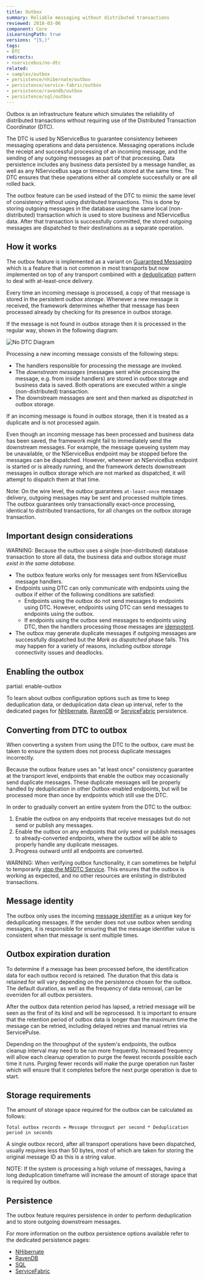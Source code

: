 ```yaml
---
title: Outbox
summary: Reliable messaging without distributed transactions
reviewed: 2018-03-06
component: Core
isLearningPath: true
versions: "[5,)"
tags:
- DTC
redirects:
- nservicebus/no-dtc
related:
- samples/outbox
- persistence/nhibernate/outbox
- persistence/service-fabric/outbox
- persistence/ravendb/outbox
- persistence/sql/outbox
---
```


Outbox is an infrastructure feature which simulates the reliability of distributed transactions without requiring use of the Distributed Transaction Coordinator (DTC).

The DTC is used by NServiceBus to guarantee consistency between messaging operations and data persistence. Messaging operations include the receipt and successful processing of an incoming message, and the sending of any outgoing messages as part of that processing. Data persistence includes any business data persisted by a message handler, as well as any NServiceBus saga or timeout data stored at the same time. The DTC ensures that these operations either all complete successfully or are all rolled back.

The outbox feature can be used instead of the DTC to mimic the same level of consistency without using distributed transactions. This is done by storing outgoing messages in the database using the same local (non-distributed) transaction which is used to store business and NServiceBus data. After that transaction is successfully committed, the stored outgoing messages are dispatched to their destinations as a separate operation.


## How it works

The outbox feature is implemented as a variant on [Guaranteed Messaging](https://www.enterpriseintegrationpatterns.com/patterns/messaging/GuaranteedMessaging.html) which is a feature that is not common in most transports but now implemented on top of any transport combined with a [deduplication](https://en.wikipedia.org/wiki/Data_deduplication#In-line_deduplication) pattern to deal with at-least-once delivery.

Every time an incoming message is processed, a copy of that message is stored in the persistent _outbox storage_. Whenever a new message is received, the framework determines whether that message has been processed already by checking for its presence in outbox storage.

If the message is not found in outbox storage then it is processed in the regular way, shown in the following diagram:

![No DTC Diagram](outbox.svg)

Processing a new incoming message consists of the following steps:

 * The handlers responsible for processing the message are invoked.
 * The _downstream messages_ (messages sent while processing the message, e.g. from inside handlers) are stored in outbox storage and business data is saved. Both operations are executed within a single (non-distributed) transaction.
 * The downstream messages are sent and then marked as _dispatched_ in outbox storage.

If an incoming message is found in outbox storage, then it is treated as a duplicate and is not processed again.

Even though an incoming message has been processed and business data has been saved, the framework might fail to immediately send the downstream messages. For example, the message queueing system may be unavailable, or the NServiceBus endpoint may be stopped before the messages can be dispatched. However, whenever an NServiceBus endpoint is started or is already running, and the framework detects downstream messages in outbox storage which are not marked as dispatched, it will attempt to dispatch them at that time.

Note: On the wire level, the outbox guarantees `at-least-once` message delivery, outgoing messages may be sent and processed multiple times. The outbox guarantees only transactionally exact-once processing, identical to distributed transactions, for all changes on the outbox storage transaction.


## Important design considerations

WARNING: Because the outbox uses a single (non-distributed) database transaction to store all data, the business data and outbox storage *must exist in the same database*.

 * The outbox feature works only for messages sent from NServiceBus message handlers.
 * Endpoints using DTC can only communicate with endpoints using the outbox if either of the following conditions are satisfied:
   * Endpoints using the outbox do not send messages to endpoints using DTC. However, endpoints using DTC can send messages to endpoints using the outbox.
   * If endpoints using the outbox send messages to endpoints using DTC, then the handlers processing those messages are [idempotent](https://en.wikipedia.org/wiki/Idempotence).
 * The outbox may generate duplicate messages if outgoing messages are successfully dispatched but the _Mark as dispatched_ phase fails. This may happen for a variety of reasons, including _outbox storage_ connectivity issues and deadlocks.


## Enabling the outbox

partial: enable-outbox

To learn about outbox configuration options such as time to keep deduplication data, or deduplication data clean up interval, refer to the dedicated pages for [NHibernate](/persistence/nhibernate/outbox.md), [RavenDB](/persistence/ravendb/outbox.md) or [ServiceFabric](/persistence/service-fabric/outbox.md) persistence.


## Converting from DTC to outbox

When converting a system from using the DTC to the outbox, care must be taken to ensure the system does not process duplicate messages incorrectly.

Because the outbox feature uses an "at least once" consistency guarantee at the transport level, endpoints that enable the outbox may occasionally send duplicate messages. These duplicate messages will be properly handled by deduplication in other Outbox-enabled endpoints, but will be processed more than once by endpoints which still use the DTC.

In order to gradually convert an entire system from the DTC to the outbox:

1. Enable the outbox on any endpoints that receive messages but do not send or publish any messages.
1. Enable the outbox on any endpoints that only send or publish messages to already-converted endpoints, where the outbox will be able to properly handle any duplicate messages.
1. Progress outward until all endpoints are converted.

WARNING: When verifying outbox functionality, it can sometimes be helpful to temporarily [stop the MSDTC Service](https://technet.microsoft.com/en-us/library/cc770732.aspx). This ensures that the outbox is working as expected, and no other resources are enlisting in distributed transactions.


## Message identity

The outbox only uses the incoming [message identifier](/nservicebus/messaging/message-identity.md) as a unique key for deduplicating messages. If the sender does not use outbox when sending messages, it is responsible for ensuring that the message identifier value is consistent when that message is sent multiple times.


## Outbox expiration duration

To determine if a message has been processed before, the identification data for each outbox record is retained. The duration that this data is retained for will vary depending on the persistence chosen for the outbox. The default duration, as well as the frequency of data removal, can be overriden for all outbox persisters.

After the outbox data retention period has lapsed, a retried message will be seen as the first of its kind and will be reprocessed. It is important to ensure that the retention period of outbox data is longer than the maximum time the message can be retried, including delayed retries and manual retries via ServicePulse.

Depending on the throughput of the system's endpoints, the outbox cleanup interval may need to be run more frequently. Increased frequency will allow each cleanup operation to purge the fewest records possible each time it runs. Purging fewer records will make the purge operation run faster which will ensure that it completes before the next purge operation is due to start.


## Storage requirements

The amount of storage space required for the outbox can be calculated as follows:

    Total outbox records = Message througput per second * Deduplication period in seconds

A single outbox record, after all transport operations have been dispatched, usually requires less than 50 bytes, most of which are taken for storing the original message ID as this is a string value.

NOTE: If the system is processing a high volume of messages, having a long deduplication timeframe will increase the amount of storage space that is required by outbox.

## Persistence

The outbox feature requires persistence in order to perform deduplication and to store outgoing downstream messages.

For more information on the outbox persistence options available refer to the dedicated persistence pages:

- [NHibernate](/persistence/nhibernate/outbox.md)
- [RavenDB](/persistence/ravendb/outbox.md)
- [SQL](/persistence/sql/outbox.md)
- [ServiceFabric](/persistence/service-fabric/outbox.md)
